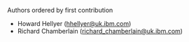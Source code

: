 Authors ordered by first contribution

 - Howard Hellyer (hhellyer@uk.ibm.com)
 - Richard Chamberlain (richard_chamberlain@uk.ibm.com)
